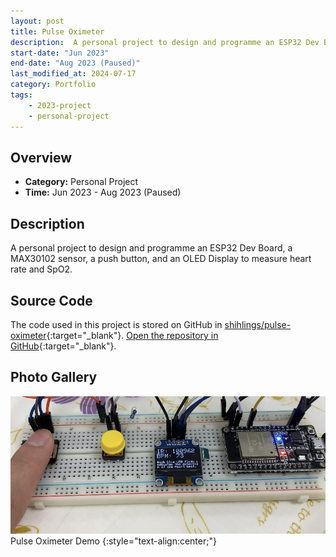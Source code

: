 ```yaml
---
layout: post
title: Pulse Oximeter
description:  A personal project to design and programme an ESP32 Dev Board, a MAX30102 sensor, a push button, and an OLED Display to measure heart rate and SpO2. 
start-date: "Jun 2023"
end-date: "Aug 2023 (Paused)"
last_modified_at: 2024-07-17
category: Portfolio
tags:
    - 2023-project
    - personal-project
---
```


## Overview
- **Category:** Personal Project
- **Time:** Jun 2023 - Aug 2023 (Paused)

## Description
A personal project to design and programme an ESP32 Dev Board, a MAX30102 sensor, a push button, and an OLED Display to measure heart rate and SpO2. 

## Source Code
The code used in this project is stored on GitHub in [shihlings/pulse-oximeter](https://github.com/shihlings/pulse-oximeter){:target="_blank"}. [Open the repository in GitHub](https://github.com/shihlings/pulse-oximeter){:target="_blank"}.

## Photo Gallery

![IMAGE: Pulse Oximeter Demo](/portfolio/assets/pulse-oximeter/sample.jpg)
Pulse Oximeter Demo
{:style="text-align:center;"}